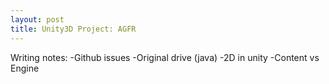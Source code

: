 ```yaml
---
layout: post
title: Unity3D Project: AGFR
---
```


Writing notes:
-Github issues
-Original drive (java)
-2D in unity
-Content vs Engine
